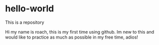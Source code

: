 # hello-world
This is a repository

Hi my name is roach, this is my first time using github.
Im new to this and would like to practice as much as possible in my free time, adios!
